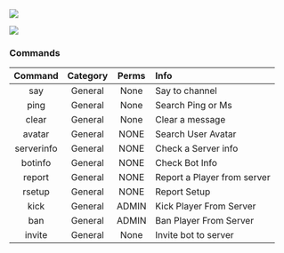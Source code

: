 

<img src="https://discordapp.com/api/guilds/430630483408453633/widget.png?style=banner2">                                                 

<a href="https://tamotoji533.wixsite.com/healong"><img src="https://img.shields.io/badge/Website-TaMoToJI-63ABFA.svg"></a>

### Commands
| Command       | Category      |Perms  |Info                       |
|:-------------:|:-------------:|:---:  |:------------------------  |
| say           | General       | None  | Say to channel            |
| ping          | General       | None  | Search Ping or Ms         |
| clear         | General       | None  | Clear a message           |
| avatar        | General       | NONE  | Search User Avatar        |
| serverinfo    | General       | NONE  | Check a Server info       |
| botinfo       | General       | NONE  | Check Bot Info           |
| report        | General       | NONE  | Report a Player from server |
| rsetup        | General       | NONE  | Report Setup                |
| kick          | General       | ADMIN | Kick Player From Server     |
| ban           | General       | ADMIN | Ban Player From Server     |
| invite        | General       | None  | Invite bot to server      |
